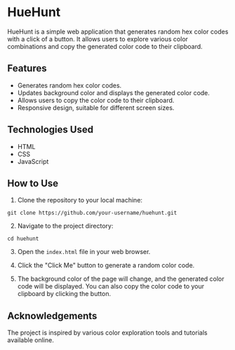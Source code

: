 # HueHunt

HueHunt is a simple web application that generates random hex color codes with a click of a button. It allows users to explore various color combinations and copy the generated color code to their clipboard.

## Features

- Generates random hex color codes.
- Updates background color and displays the generated color code.
- Allows users to copy the color code to their clipboard.
- Responsive design, suitable for different screen sizes.

## Technologies Used

- HTML
- CSS
- JavaScript

## How to Use

1. Clone the repository to your local machine:

```
git clone https://github.com/your-username/huehunt.git
```

2. Navigate to the project directory:

```
cd huehunt
```

3. Open the `index.html` file in your web browser.

4. Click the "Click Me" button to generate a random color code.

5. The background color of the page will change, and the generated color code will be displayed. You can also copy the color code to your clipboard by clicking the button.

## Acknowledgements

The project is inspired by various color exploration tools and tutorials available online.
